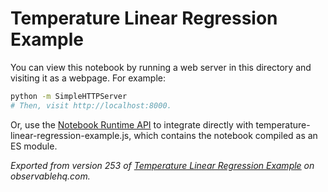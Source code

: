 # Temperature Linear Regression Example

You can view this notebook by running a web server in this directory and
visiting it as a webpage. For example:

```sh
python -m SimpleHTTPServer
# Then, visit http://localhost:8000.
```

Or, use the [Notebook Runtime API](https://github.com/observablehq/notebook-runtime) to
integrate directly with temperature-linear-regression-example.js, which contains the notebook compiled as an
ES module.

*Exported from version 253 of [Temperature Linear Regression Example](https://observablehq.com/@jppope/temperature-linear-regression-example) on observablehq.com.*